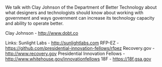 We talk with Clay Johnson of the Department of Better Technology about what designers and technologists should know about working with government and ways government can increase its technology capacity and ability to operate better.

Clay Johnson - http://www.dobt.co

Links:
Sunlight Labs - http://sunlightlabs.com
RFP-EZ - https://github.com/presidential-innovation-fellows/rfpez
Recovery.gov - http://www.recovery.gov
Presidential Innovation Fellows - http://www.whitehouse.gov/innovationfellows
18F - https://18f.gsa.gov
